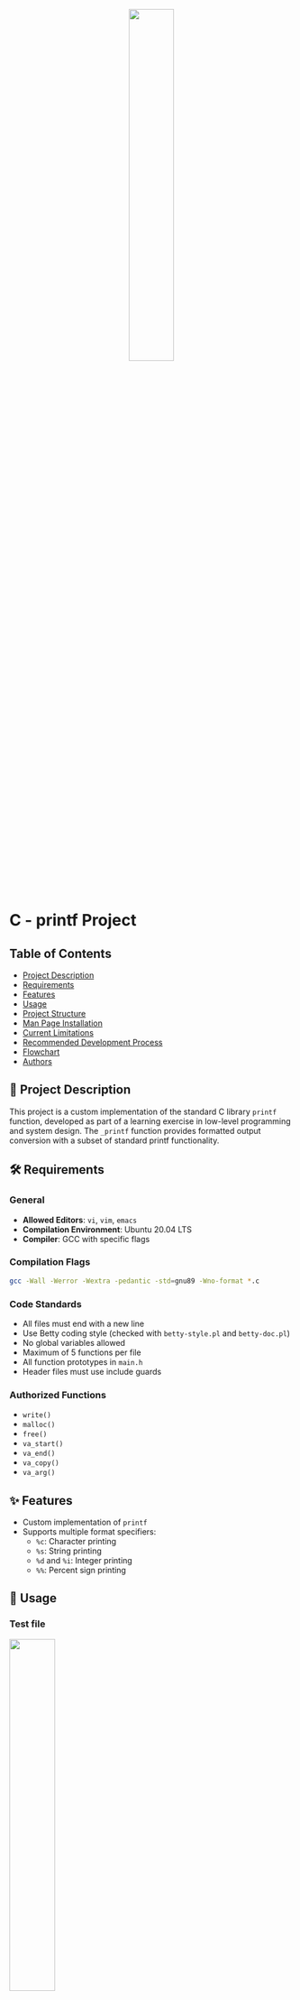 <p align="center">
   <img src="https://github.com/user-attachments/assets/7d564981-cb81-43e7-819a-25ffcfc5bd72" width=40% height=40%/>
</p>

# C - printf Project

## Table of Contents
- [Project Description](#-project-description)
- [Requirements](#-requirements)
- [Features](#-features)
- [Usage](#-usage)
- [Project Structure](#-project-structure)
- [Man Page Installation](#-man-page-installation)
- [Current Limitations](#-current-limitations)
- [Recommended Development Process](#-recommended-development-process)
- [Flowchart](#-flowchart)
- [Authors](#-authors)

## 📝 Project Description
This project is a custom implementation of the standard C library `printf` function, developed as part of a learning exercise in low-level programming and system design. The `_printf` function provides formatted output conversion with a subset of standard printf functionality.

## 🛠 Requirements
### General
- **Allowed Editors**: `vi`, `vim`, `emacs`
- **Compilation Environment**: Ubuntu 20.04 LTS
- **Compiler**: GCC with specific flags

### Compilation Flags
```bash
gcc -Wall -Werror -Wextra -pedantic -std=gnu89 -Wno-format *.c
```

### Code Standards
- All files must end with a new line
- Use Betty coding style (checked with `betty-style.pl` and `betty-doc.pl`)
- No global variables allowed
- Maximum of 5 functions per file
- All function prototypes in `main.h`
- Header files must use include guards

### Authorized Functions
- `write()`
- `malloc()`
- `free()`
- `va_start()`
- `va_end()`
- `va_copy()`
- `va_arg()`

## ✨ Features
- Custom implementation of `printf`
- Supports multiple format specifiers:
  - `%c`: Character printing
  - `%s`: String printing
  - `%d` and `%i`: Integer printing
  - `%%`: Percent sign printing

## 🚀 Usage
### Test file
<img src="https://github.com/user-attachments/assets/b205c6bc-5388-4c28-beca-acefb8441510" width=40% height=40%> 

### Output
<img src="https://github.com/user-attachments/assets/32c6fab5-6f6f-48a9-b8f8-a39144a4a15b">

## 📦 Project Structure
- `_printf.c`: Main printf implementation
- `specifieur.c`: Format specifier handler functions
- `array.c`: Specifier-to-function mapping
- `main.h`: Header file with function prototypes
- `specifieur.h`: Specifier struct definition

## 📖 Man Page Installation
### Prerequisites
- Git
- Superuser (root) access
- Basic terminal knowledge

### Installation Steps
#### 1. Clone the Repository
```bash
git clone https://github.com/your-username/your-repository.git
cd your-repository
```

#### 2. Prepare the Installation Script
```bash
chmod +x install_man_page.sh
```

#### 3. Run the Installation Script
```bash
sudo ./install_man_page.sh
```

#### Verifying Installation
```bash
man _printf
```

### Troubleshooting
- Ensure necessary permissions
- Verify script location
- Check `mandb` installation

### Uninstallation
```bash
sudo rm /usr/local/share/man/man3/man_3_printf.3
sudo mandb
```

## 🔍 Current Limitations
- Limited format specifier support
- No floating-point number handling
- Basic error management

## 📋 Recommended Development Process
1. Implement basic functionality
2. Create thorough test cases
3. Handle edge cases
4. Optimize and refactor
5. Ensure Betty style compliance

## 🔄 Flowchart

<img src="https://github.com/user-attachments/assets/4cffb488-ec34-474e-bb09-dd2ef4ee1a2d">

## 👥 Authors
- [Alexiscnl](https://github.com/Alexiscnl)
- [P-Y74](https://github.com/P-Y74)
